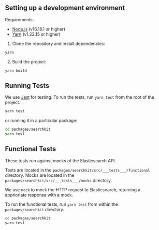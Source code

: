 ## Setting up a development environment

Requirements:
- [Node.js](https://nodejs.org/en/) (v16.18.1 or higher)
- [Yarn](https://yarnpkg.com/) (v1.22.15 or higher)

1. Clone the repository and install dependencies:

```bash
yarn
```

2. Build the project:

```bash
yarn build
```

## Running Tests

We use [Jest](https://jestjs.io/) for testing. To run the tests, run `yarn test` from the root of the project.

```bash
yarn test
```

or running it in a particular package:

```bash
cd packages/searchkit
yarn test
```

## Functional Tests

These tests run against mocks of the Elasticsearch API. 

Tests are located in the `packages/searchkit/src/___tests___/functional` directory.
Mocks are located in the `packages/searchkit/src/___tests___/mocks` directory.

We use `nock` to mock the HTTP request to Elasticsearch, returning a apprioriate response with a mock.

To run the functional tests, run `yarn test` from within the `packages/searchkit` directory.

```bash
cd packages/searchkit
yarn test
```

```bash